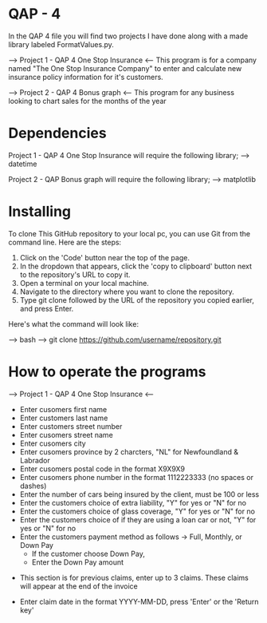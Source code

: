 # QAP - 4
In the QAP 4 file you will find two projects I have done along with a made library labeled FormatValues.py.

--> Project 1 - QAP 4 One Stop Insurance <--
This program is for a company named "The One Stop Insurance Company" to enter and calculate new insurance policy information for it's customers.

--> Project 2 - QAP 4 Bonus graph <--
This program for any business looking to chart sales for the months of the year

# Dependencies
Project 1 - QAP 4 One Stop Insurance will require the following library;
--> datetime

Project 2 - QAP Bonus graph will require the following library;
--> matplotlib

# Installing
To clone This GitHub repository to your local pc, you can use Git from the command line. Here are the steps:

1. Click on the 'Code' button near the top of the page.
2. In the dropdown that appears, click the 'copy to clipboard' button next to the repository's URL to copy it.
3. Open a terminal on your local machine.
4. Navigate to the directory where you want to clone the repository.
5. Type git clone followed by the URL of the repository you copied earlier, and press Enter.

Here's what the command will look like:

--> bash
--> git clone https://github.com/username/repository.git

# How to operate the programs
--> Project 1  - QAP 4 One Stop Insurance <--
- Enter cusomers first name
- Enter customers last name
- Enter customers street number
- Enter cusomers street name
- Enter cusomers city
- Enter cusomers province by 2 charcters, "NL" for Newfoundland & Labrador
- Enter cusomers postal code in the format X9X9X9
- Enter cusomers phone number in the format 1112223333 (no spaces or dashes)
- Enter the number of cars being insured by the client, must be 100 or less
- Enter the customers choice of extra liability, "Y" for yes or "N" for no
- Enter the customers choice of glass coverage, "Y" for yes or "N" for no
- Enter the customers choice of if they are using a loan car or not, "Y" for yes or "N" for no
- Enter the customers payment method as follows -> Full, Monthly, or Down Pay
    - If the customer choose Down Pay,
    - Enter the Down Pay amount
* This section is for previous claims, enter up to 3 claims. These claims will appear at the end of the invoice
- Enter claim date in the format YYYY-MM-DD, press 'Enter' or the 'Return key'










